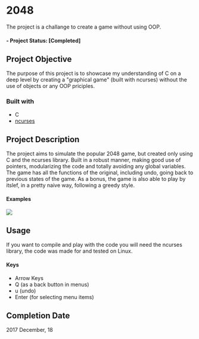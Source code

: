 # 2048
The project is a challange to create a game without using OOP.

#### - Project Status: [Completed]
## Project Objective
The purpose of this project is to showcase my understanding of C on a deep level by creating a "graphical game" (built with ncurses) without the use of objects or any OOP priciples.

### Built with
  * C
  * [ncurses](https://ftp.gnu.org/pub/gnu/ncurses/) 
  
## Project Description
The project aims to simulate the popular 2048 game, but created only using C and the ncurses library. Built in a robust manner, making good use of pointers, modularizing the code and totally avoiding any global variables.
The game has all the functions of the original, including undo, going back to previous states of the game.
As a bonus, the game is also able to play by itslef, in a pretty naive way, following a greedy style.

#### Examples
![](https://im5.ezgif.com/tmp/ezgif-5-4739b1dd8f8e.gif)

## Usage
If you want to compile and play with the code you will need the ncurses library, the code was made for and tested on Linux.
#### Keys
* Arrow Keys
* Q (as a back button in menus)
* u (undo)
* Enter (for selecting menu items)

## Completion Date
2017 December, 18
